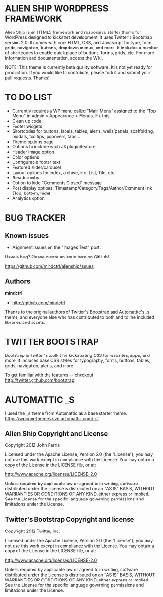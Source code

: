 ALIEN SHIP WORDPRESS FRAMEWORK
=============================

Alien Ship is an HTML5 framework and responsive starter theme for WordPress designed to kickstart development. It uses Twitter's Bootstrap version 2.0. It comes with core HTML, CSS, and Javascript for type, form, grids, navigation, buttons, dropdown menus, and more. It includes a number of shortcodes to enable quick place of buttons, forms, grids, etc. For more information and documentation, access the Wiki.

NOTE: This theme is currently beta quality software. It is not yet ready for production. If you would like to contribute, please fork it and submit your pull requests. Thanks!




TO DO LIST
==========

+ Currently requires a WP menu called "Main Menu" assigned to the "Top Menu" in Admin > Appearance > Menus. Fix this. 
+ Clean up code.
+ Footer widgets
+ Shortcodes for buttons, labels, tables, alerts, wells/panels, scaffolding, modals, tooltips, popovers, tabs...
+ Theme options page
+ Options to include each JS plugin/feature
+ Header image option
+ Color options
+ Configurable footer text
+ Featured slider/carousel
+ Layout options for index, archive, etc. List, Tile, etc.
+ Breadcrumbs
+ Option to hide "Comments Closed" message
+ Post display options: Timestamp/Category/Tags/Author/Comment link (Top, bottom, hide)
+ Analytics option




BUG TRACKER
===========

Known issues
------------

+ Alignment issues on the "Images Test" post.

Have a bug? Please create an issue here on GitHub!

https://github.com/mindctrl/alienship/issues




Authors
-------

**mindctrl**
+ http://github.com/mindctrl


Thanks to the original authors of Twitter's Bootstrap and Automattic's _s theme, and everyone else who has contributed to both and to the included libraries and assets.




TWITTER BOOTSTRAP
=================

Bootstrap is Twitter's toolkit for kickstarting CSS for websites, apps, and more. It includes base CSS styles for typography, forms, buttons, tables, grids, navigation, alerts, and more.

To get familiar with the features -- checkout http://twitter.github.com/bootstrap!




AUTOMATTIC _S
=============

I used the _s theme from Automattic as a base starter theme.
https://wpcom-themes.svn.automattic.com/_s/




Alien Ship Copyright and License
---------------------------------------------

Copyright 2012 John Parris

Licensed under the Apache License, Version 2.0 (the "License");
you may not use this work except in compliance with the License.
You may obtain a copy of the License in the LICENSE file, or at:

   http://www.apache.org/licenses/LICENSE-2.0

Unless required by applicable law or agreed to in writing, software
distributed under the License is distributed on an "AS IS" BASIS,
WITHOUT WARRANTIES OR CONDITIONS OF ANY KIND, either express or implied.
See the License for the specific language governing permissions and
limitations under the License.



Twitter's Bootstrap Copyright and license
-----------------------------------------

Copyright 2012 Twitter, Inc.

Licensed under the Apache License, Version 2.0 (the "License");
you may not use this work except in compliance with the License.
You may obtain a copy of the License in the LICENSE file, or at:

   http://www.apache.org/licenses/LICENSE-2.0

Unless required by applicable law or agreed to in writing, software
distributed under the License is distributed on an "AS IS" BASIS,
WITHOUT WARRANTIES OR CONDITIONS OF ANY KIND, either express or implied.
See the License for the specific language governing permissions and
limitations under the License.

